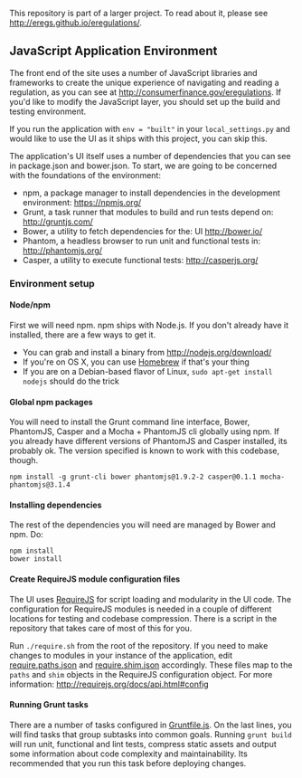 This repository is part of a larger project. To read about it, please see http://eregs.github.io/eregulations/.

## JavaScript Application Environment
The front end of the site uses a number of JavaScript libraries and frameworks to create the unique experience of navigating and reading a regulation, as you can see at http://consumerfinance.gov/eregulations. If you'd like to modify the JavaScript layer, you should set up the build and testing environment.

If you run the application with ```env = "built"``` in your ```local_settings.py``` and would like to use the UI as it ships with this project, you can skip this.

The application's UI itself uses a number of dependencies that you can see in package.json and bower.json. To start, we are going to be concerned with the foundations of the environment:

- npm, a package manager to install dependencies in the development environment: https://npmjs.org/
- Grunt, a task runner that modules to build and run tests depend on: http://gruntjs.com/
- Bower, a utility to fetch dependencies for the: UI http://bower.io/
- Phantom, a headless browser to run unit and functional tests in: http://phantomjs.org/
- Casper, a utility to execute functional tests: http://casperjs.org/

### Environment setup
#### Node/npm
First we will need npm. npm ships with Node.js. If you don't already have it installed, there are a few ways to get it.
- You can grab and install a binary from http://nodejs.org/download/
- If you're on OS X, you can use [Homebrew](http://brew.sh/) if that's your thing
- If you are on a Debian-based flavor of Linux, ```sudo apt-get install nodejs``` should do the trick

#### Global npm packages
You will need to install the Grunt command line interface, Bower, PhantomJS, Casper and a Mocha + PhantomJS cli globally using npm. 
If you already have different versions of PhantomJS and Casper installed, its probably ok. The version specified is known to work with this codebase, though.
```
npm install -g grunt-cli bower phantomjs@1.9.2-2 casper@0.1.1 mocha-phantomjs@3.1.4
```

#### Installing dependencies
The rest of the dependencies you will need are managed by Bower and npm. Do:
```
npm install
bower install
```

#### Create RequireJS module configuration files
The UI uses [RequireJS](http://requirejs.org/) for script loading and modularity in the UI code. The configuration for RequireJS modules is needed in a couple of different locations for testing and codebase compression. There is a script in the repository that takes care of most of this for you.

Run ```./require.sh``` from the root of the repository.
If you need to make changes to modules in your instance of the application, edit [require.paths.json](https://github.com/eregs/regulations-site/blob/master/require.paths.json) and [require.shim.json](https://github.com/eregs/regulations-site/blob/master/require.shim.json) accordingly. These files map to the ```paths``` and ```shim``` objects in the RequireJS configuration object. For more information: http://requirejs.org/docs/api.html#config

#### Running Grunt tasks
There are a number of tasks configured in [Gruntfile.js](https://github.com/eregs/regulations-site/blob/master/Gruntfile.js). On the last lines, you will find tasks that group subtasks into common goals. Running ```grunt build``` will run unit, functional and lint tests, compress static assets and output some information about code complexity and maintainability. Its recommended that you run this task before deploying changes. 
